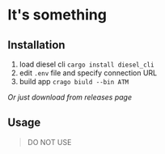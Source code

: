 # It's something
## Installation
1. load diesel cli `cargo install diesel_cli`
2. edit `.env` file and specify connection URL
3. build app `crago biuld --bin ATM`

_Or just download from releases page_

## Usage
> DO NOT USE
